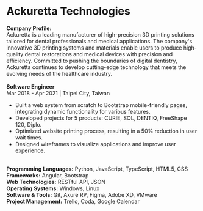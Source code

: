 # Ackuretta Technologies

<b>Company Profile:</b><br>
Ackuretta is a leading manufacturer of high-precision 3D printing solutions tailored for dental professionals and medical applications. The company's innovative 3D printing systems and materials enable users to produce high-quality dental restorations and medical devices with precision and efficiency. Committed to pushing the boundaries of digital dentistry, Ackuretta continues to develop cutting-edge technology that meets the evolving needs of the healthcare industry.
<br>
<br>
<b>Software Engineer</b><br>
Mar 2018 - Apr 2021 | Taipei City, Taiwan<br>
<ul>
<li>Built a web system from scratch to Bootstrap mobile-friendly pages, integrating dynamic functionality for various features.</li>
<li>Developed projects for 5 products: CURIE, SOL, DENTIQ, FreeShape 120, Diplo.</li>
<li>Optimized website printing process, resulting in a 50% reduction in user wait times.</li>
<li>Designed wireframes to visualize applications and improve user experience.</li>
</ul>
<br>
<b>Programming Languages:</b> Python, JavaScript, TypeScript, HTML5, CSS</br>
<b>Frameworks:</b> Angular, Bootstrap</br>
<b>Web Technologies:</b> RESTful API, JSON</br>
<b>Operating Systems:</b> Windows, Linux</br>
<b>Software & Tools:</b> Git, Axure RP, Figma, Adobe XD, VMware</br>
<b>Project Management:</b> Trello, Coda, Google Calendar
